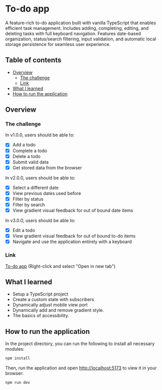 # To-do app

A feature-rich to-do application built with vanilla TypeScript that enables efficient task management. Includes adding, completing, editing, and deleting tasks with full keyboard navigation. Features date-based organization, status/search filtering, input validation, and automatic local storage persistence for seamless user experience.

## Table of contents

- [Overview](#overview)
  - [The challenge](#the-challenge)
  - [Link](#link)
- [What I learned](#what-i-learned)
- [How to run the application](#how-to-run-the-application)

## Overview

### The challenge

In v1.0.0, users should be able to:

- [x] Add a todo
- [x] Complete a todo
- [x] Delete a todo
- [x] Submit valid data
- [x] Get stored data from the browser

In v2.0.0, users should be able to:

- [x] Select a different date
- [x] View previous dates used before
- [x] Filter by status
- [x] Filter by search
- [x] View gradient visual feedback for out of bound date items

In v3.0.0, users should be able to:

- [x] Edit a todo
- [x] View gradient visual feedback for out of bound to-do items
- [x] Navigate and use the application entirely with a keyboard

### Link

[To-do app](https://nicopuegher.github.io/ts-lab/to-do/) (Right-click and select "Open in new tab")

## What I learned

- Setup a TypeScript project
- Create a custom state with subscribers
- Dynamically adjust mobile view port
- Dynamically add and remove gradient style.
- The basics of accessibility.

## How to run the application

In the project directory, you can run the following to install all necessary modules:

```bash
npm install
```

Then, run the application and open [http://localhost:5173](http://localhost:5173) to view it in your browser:

```bash
npm run dev
```
